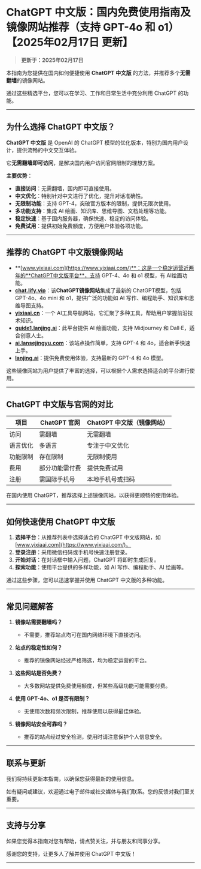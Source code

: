 # ChatGPT 中文版：国内免费使用指南及镜像网站推荐（支持 GPT-4o 和 o1）【2025年02月17日 更新】

> **更新于：2025年02月17日** 

本指南为您提供在国内如何便捷使用 **ChatGPT 中文版** 的方法，并推荐多个**无需翻墙**的镜像网站。

通过这些精选平台，您可以在学习、工作和日常生活中充分利用 ChatGPT 的功能。

---

## 为什么选择 ChatGPT 中文版？

**ChatGPT 中文版** 是 OpenAI 的 ChatGPT 模型的优化版本，特别为国内用户设计，提供流畅的中文交互体验。

它**无需翻墙即可访问**，是解决国内用户访问官网限制的理想方案。

**主要优势**：

- **直接访问**：无需翻墙，国内即可直接使用。
- **中文优化**：特别针对中文进行了优化，提升对话准确性。
- **无限制功能**：支持 GPT-4，突破官方版本的限制，提供无限次使用。
- **多功能支持**：集成 AI 绘画、知识库、思维导图、文档处理等功能。
- **稳定快速**：基于国内服务器，确保快速、稳定的访问体验。
- **免费试用**：提供初始免费额度，方便用户体验各项功能。

---

## 推荐的 ChatGPT 中文版镜像网站

- **[www.yixiaai.com](https://www.yixiaai.com/)**：这是一个稳定运营近两年的**ChatGPT中文版平台**，支持 GPT-4、4o 和 o1 模型，有 AI绘画功能。
- **[chat.lify.vip](https://chat.lify.vip/)**：该**ChatGPT镜像网站**集成了最新的 ChatGPT模型，包括 GPT-4o、4o mini 和 o1，提供广泛的功能如 AI 写作、编程助手、知识库和思维导图支持。
- **[yixiaai.cn](https://yixiaai.cn/)**：一个 AI工具导航网站，它汇聚了多种工具，帮助用户掌握前沿技术知识。
- **[guide1.lanjing.ai](https://guide1.lanjing.ai/)**：此平台提供 AI 绘画功能，支持 Midjourney 和 Dall·E，适合创意人士。
- **[ai.lansejingyu.com](https://ai.lansejingyu.com/)**：该站点操作简单，支持 GPT-4 和 4o，适合新手快速上手。
- **[lanjing.ai](https://lanjing.ai/)**：提供免费使用体验，支持最新的 GPT-4 和 4o 模型。

这些镜像网站为用户提供了丰富的选择，可以根据个人需求选择适合的平台进行使用。

---

## ChatGPT 中文版与官网的对比

| 项目 | ChatGPT 官网 | ChatGPT 中文版（镜像网站）|
|------|--------------|--------------------------|
| 访问 | 需翻墙 | 无需翻墙 |
| 语言优化 | 多语言 | 专注于中文优化 |
| 功能限制 | 存在限制 | 无限制使用 |
| 费用 | 部分功能需付费 | 提供免费试用 |
| 注册 | 需国际手机号 | 本地手机号或扫码 |

在国内使用 ChatGPT，推荐选择上述镜像网站，以获得更顺畅的使用体验。

---

## 如何快速使用 ChatGPT 中文版

1. **选择平台**：从推荐列表中选择适合的 ChatGPT 中文版网站，如 [www.yixiaai.com](https://www.yixiaai.com/)。
2. **登录注册**：采用微信扫码或手机号快速注册登录。
3. **开始对话**：在对话框中输入问题，ChatGPT 将即时生成回复。
4. **探索功能**：使用平台提供的多样功能，如 AI 写作、编程助手、AI 绘画等。

通过这些步骤，您可以迅速掌握并使用 ChatGPT 中文版的多种功能。

---

## 常见问题解答

1. **镜像站需要翻墙吗？**
   - 不需要，推荐站点均可在国内网络环境下直接访问。

2. **站点的稳定性如何？**
   - 推荐的镜像网站经过严格筛选，均为稳定运营的平台。

3. **这些网站是否免费？**
   - 大多数网站提供免费使用额度，但某些高级功能可能需要付费。

4. **使用 GPT-4o、o1 是否有限制？**
   - 无使用次数和频次限制，推荐使用以获得最佳体验。

5. **镜像网站安全可靠吗？**
   - 推荐的站点经过安全检测，使用时请注意保护个人信息安全。

---

## 联系与更新

我们将持续更新本指南，以确保您获得最新的使用信息。

如有疑问或建议，欢迎通过电子邮件或社交媒体与我们联系。您的反馈对我们至关重要。

---

## 支持与分享

如果您觉得本指南对您有帮助，请点赞关注，并与朋友和同事分享。

感谢您的支持，让更多人了解并使用 ChatGPT 中文版！

---
